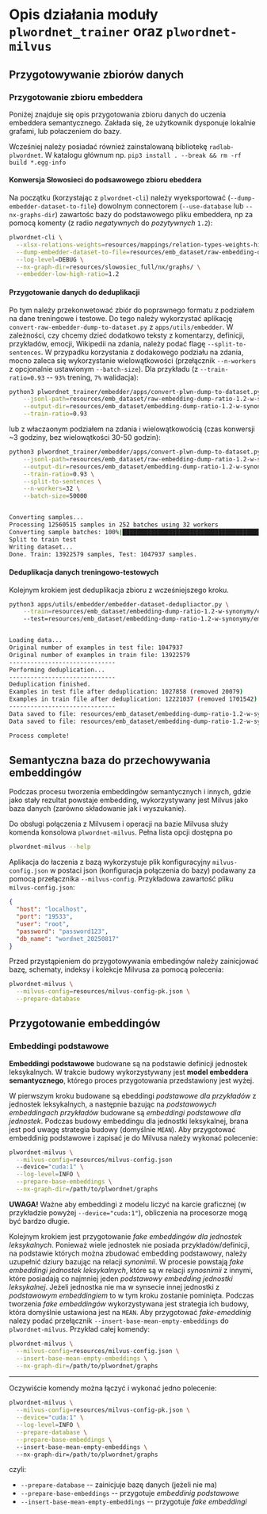 # Opis działania moduły `plwordnet_trainer` oraz `plwordnet-milvus`

## Przygotowywanie zbiorów danych

### Przygotowanie zbioru embeddera

Poniżej znajduje się opis przygotowania zbioru danych do uczenia embeddera semantycznego.
Zakłada się, że użytkownik dysponuje lokalnie grafami, lub połaczeniem do bazy.

Wcześniej należy posiadać również zainstalowaną bibliotekę `radlab-plwordnet`.
W katalogu głównum np. `pip3 install . --break && rm -rf build *.egg-info`

#### Konwersja Słowosieci do podsawowego zbioru ebeddera

Na początku (korzystając z `plwordnet-cli`) należy wyeksportować (`--dump-embedder-dataset-to-file`) 
dowolnym  connectorem (`--use-database` lub `--nx-graphs-dir`) zawartośc bazy do podstawowego pliku 
embeddera, np za pomocą komenty (z radio _negatywnych_ do _pozytywnych_ `1.2`):

```bash
plwordnet-cli \
  --xlsx-relations-weights=resources/mappings/relation-types-weights-hist.xlsx \
  --dump-embedder-dataset-to-file=resources/emb_dataset/raw-embedding-dump-ratio-1.2-w-synonymy.jsonl \
  --log-level=DEBUG \
  --nx-graph-dir=resources/slowosiec_full/nx/graphs/ \
  --embedder-low-high-ratio=1.2
```

#### Przygotowanie danych do deduplikacji

Po tym należy przekonwetować zbiór do poprawnego formatu z podziałem na dane treningowe i testowe.
Do tego należy wykorzystać aplikację `convert-raw-embedder-dump-to-dataset.py` z `apps/utils/embedder`.
W zależności, czy chcemy dzieć dodatkowo teksty z komentarzy, definicji, przykładów, emocji, Wikipedii
na zdania, należy podać flagę `--split-to-sentences`. W przypadku korzystania z dodakowego podziału
na zdania, mocno zaleca się wykorzystanie wielowątkowości (przełącznik `--n-workers` z opcjonalnie
ustawionym `--batch-size`). Dla przykładu (z `--train-ratio=0.93` -- `93%` trening, `7%` walidacja):

```bash
python3 plwordnet_trainer/embedder/apps/convert-plwn-dump-to-dataset.py \
	--jsonl-path=resources/emb_dataset/raw-embedding-dump-ratio-1.2-w-synonymy.jsonl \
	--output-dir=resources/emb_dataset/embedding-dump-ratio-1.2-w-synonymy/embedder_nosent_train-0.93 \
	--train-ratio=0.93
```

lub z właczaonym podziałem na zdania i wielowątkowością (czas konwersji ~3 godziny, 
bez wielowątkości 30-50 godzin):

```bash
python3 plwordnet_trainer/embedder/apps/convert-plwn-dump-to-dataset.py \
	--jsonl-path=resources/emb_dataset/raw-embedding-dump-ratio-1.2-w-synonymy.jsonl \
	--output-dir=resources/emb_dataset/embedding-dump-ratio-1.2-w-synonymy/embedder_sentsplit_train-0.93 \
	--train-ratio=0.93 \
	--split-to-sentences \
	--n-workers=32 \
	--batch-size=50000


Converting samples...
Processing 12560515 samples in 252 batches using 32 workers
Converting sample batches: 100%|███████████████████████████████████████████████| 252/252 [2:56:55<00:00, 42.13s/it]
Split to train test
Writing dataset...
Done. Train: 13922579 samples, Test: 1047937 samples.
```

#### Deduplikacja danych treningowo-testowych

Kolejnym krokiem jest deduplikacja zbioru z wcześniejszego kroku.

```bash
python3 apps/utils/embedder/embedder-dataset-dedupliactor.py \
    --train=resources/emb_dataset/embedding-dump-ratio-1.2-w-synonymy/embedder_sentsplit_train-0.93/train.json 
    --test=resources/emb_dataset/embedding-dump-ratio-1.2-w-synonymy/embedder_sentsplit_train-0.93/test.json


Loading data...
Original number of examples in test file: 1047937
Original number of examples in train file: 13922579
------------------------------
Performing deduplication...
------------------------------
Deduplication finished.
Examples in test file after deduplication: 1027858 (removed 20079)
Examples in train file after deduplication: 12221037 (removed 1701542)
------------------------------
Data saved to file: resources/emb_dataset/embedding-dump-ratio-1.2-w-synonymy/embedder_sentsplit_train-0.93/test_deduplicated.json
Data saved to file: resources/emb_dataset/embedding-dump-ratio-1.2-w-synonymy/embedder_sentsplit_train-0.93/train_deduplicated.json

Process complete!
```

## Semantyczna baza do przechowywania embeddingów

Podczas procesu tworzenia embeddingów semantycznych i innych, gdzie 
jako stały rezultat powstaje embedding, wykorzystywany jest Milvus
jako baza danych (zarówno składowanie jak i wyszukanie). 

Do obsługi połączenia z Milvusem i operacji na bazie Milvusa służy 
komenda konsolowa `plwordnet-milvus`. Pełna lista opcji dostępna po 
```bash
plwordnet-milvus --help
```

Aplikacja do łaczenia z bazą wykorzystuje plik konfiguracyjny `milvus-config.json` 
w postaci json (konfiguracja połączenia do bazy) podawany za pomocą przełącznika 
`--milvus-config`. Przykładowa zawartość pliku `milvus-config.json`:
```json
{
  "host": "localhost",
  "port": "19533",
  "user": "root",
  "password": "password123",
  "db_name": "wordnet_20250817"
}
```

Przed przystąpieniem do przygotowywania embedingów należy zainicjować
bazę, schematy, indeksy i kolekcje Milvusa za pomocą polecenia:
```bash
plwordnet-milvus \
  --milvus-config=resources/milvus-config-pk.json \
  --prepare-database
```

## Przygotowanie embeddingów

### Embeddingi podstawowe 

**Embeddingi podstawowe** budowane są na podstawie definicji jednostek leksykalnych.
W trakcie budowy wykorzystywany jest **model embeddera semantycznego**, którego
proces przygotowania przedstawiony jest wyżej.

W pierwszym kroku budowane są ebeddingi _podstawowe dla przykładów_ z jednostek
leksykalnych, a następnie bazując na _podstawowych embeddingach przykładów_ 
budowane są _embeddingi podstawowe dla jednostek_. Podczas budowy embeddingu
dla jednostki leksykalnej, brana jest pod uwagę strategia budowy (domyślnie `MEAN`).
Aby przygotować embeddinig podstawowe i zapisać je do Milvusa należy wykonać polecenie:
```bash
plwordnet-milvus \
  --milvus-config=resources/milvus-config.json 
  --device="cuda:1" \
  --log-level=INFO \
  --prepare-base-embeddings \
  --nx-graph-dir=/path/to/plwordnet/graphs
```
**UWAGA!** Ważne aby embeddingi z modelu liczyć na karcie graficznej (w przykładzie
powyżej `--device="cuda:1"`), obliczenia na procesorze mogą być bardzo długie.

Kolejnym krokiem jest przygotowanie _fake embeddingów dla jednostek leksykalnych_.
Ponieważ wiele jednostek nie posiada przykładów/definicji, na podstawie których
można zbudować embedding podstawowy, należy uzupełnić dziury bazując na relacji
_synonimii_. W procesie powstają _fake embeddingi jednostek leksykalnych_, które
są w relacji _synosnimii_ z innymi, które posiadają co najmniej jeden
_podstawowy embedding jednostki leksykalnej_. Jeżeli jednostka nie ma w synsecie
innej jednostki z _podstawowym embeddingiem_ to w tym kroku zostanie pominięta.
Podczas tworzenia _fake embeddingów_ wykorzystywana jest strategia ich budowy,
która domyślnie ustawiona jest na `MEAN`. Aby przygotować _fake-emeddinig_
nalezy podać przełącznik `--insert-base-mean-empty-embeddings` 
do `plwordnet-milvus`. Przykład całej komendy:

```bash
plwordnet-milvus \
  --milvus-config=resources/milvus-config.json \
  --insert-base-mean-empty-embeddings \
  --nx-graph-dir=/path/to/plwordnet/graphs
```

---

Oczywiście komendy można łączyć i wykonać jedno polecenie:
```bash
plwordnet-milvus \
  --milvus-config=resources/milvus-config-pk.json \
  --device="cuda:1" \
  --log-level=INFO \
  --prepare-database \
  --prepare-base-embeddings \ 
  --insert-base-mean-empty-embeddings \ 
  --nx-graph-dir=/path/to/plwordnet/graphs
```
czyli:
 - `--prepare-database` -- zainicjuje bazę danych (jeżeli nie ma)
 - `--prepare-base-embeddings` -- przygotuje _embeddinig podstawowe_
 - `--insert-base-mean-empty-embeddings` -- przygotuje _fake embeddingi_
